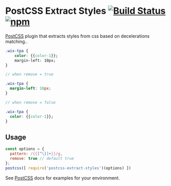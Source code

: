 # PostCSS Extract Styles [![Build Status][ci-img]][ci] [![npm](https://img.shields.io/npm/v/postcss-extract-styles.svg)](https://www.npmjs.com/package/postcss-extract-styles)

[PostCSS] plugin that extracts styles from css based on decelerations matching..

[PostCSS]: https://github.com/postcss/postcss
[ci-img]:  https://travis-ci.org/felixmosh/postcss-extract-styles.svg
[ci]:      https://travis-ci.org/felixmosh/postcss-extract-styles

```css
.wix-tpa {
	color: {{color-1}};
	margin-left: 10px;
}
```
```javascript
// when remove = true
```
```css
.wix-tpa {
  margin-left: 10px;
}
```
```javascript
// when remove = false
```
```css
.wix-tpa {
  color: {{color-1}};
}
```

## Usage

```js
const options = {
  pattern: /{{[^\}]+}}/g,
  remove: true // default true
};
postcss([ require('postcss-extract-styles')(options) ])
```

See [PostCSS] docs for examples for your environment.
